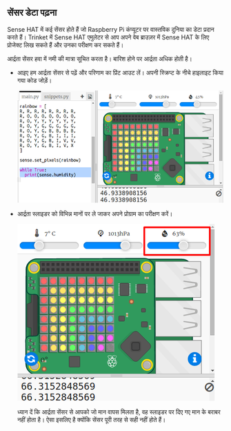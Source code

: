 ## सेंसर डेटा पढ़ना

Sense HAT में कई सेंसर होते हैं जो Raspberry Pi कंप्यूटर पर वास्तविक दुनिया का डेटा प्रदान करते हैं। Trinket में Sense HAT एमुलेटर से आप अपने वेब ब्राउज़र में Sense HAT के लिए प्रोजेक्ट लिख सकते हैं और उनका परीक्षण कर सकते हैं।

आर्द्रता सेंसर हवा में नमी की मात्रा सूचित करता है। बारिश होने पर आर्द्रता अधिक होती है।

+ आइए हम आर्द्रता सेंसर से पढ़ें और परिणाम का प्रिंट आउट लें। अपनी स्क्रिप्ट के नीचे हाइलाइट किया गया कोड जोड़ें।
    
    ![स्क्रीनशॉट](images/rainbow-humid.png)

+ आर्द्रता स्लाइडर को विभिन्न मानों पर ले जाकर अपने प्रोग्राम का परीक्षण करें।
    
    ![स्क्रीनशॉट](images/rainbow-slider.png)
    
    ध्यान दें कि आर्द्रता सेंसर से आपको जो मान वापस मिलता है, वह स्लाइडर पर दिए गए मान के बराबर नहीं होता है। ऐसा इसलिए है क्योंकि सेंसर पूरी तरह से सही नहीं होते हैं।